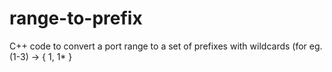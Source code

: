 # range-to-prefix
C++ code to convert a port range to a set of prefixes with wildcards (for eg. (1-3) -> { 1, 1* }
